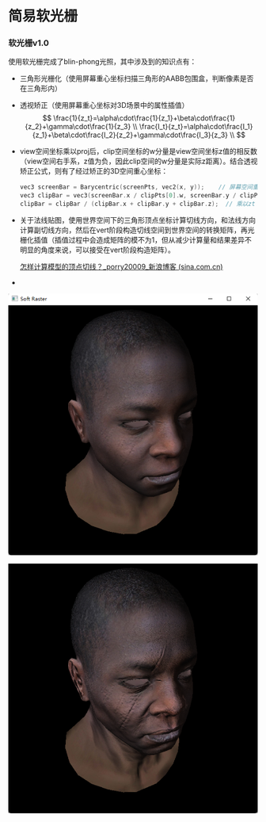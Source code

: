 # 简易软光栅
### 软光栅v1.0

使用软光栅完成了blin-phong光照，其中涉及到的知识点有：

- 三角形光栅化（使用屏幕重心坐标扫描三角形的AABB包围盒，判断像素是否在三角形内）

- 透视矫正（使用屏幕重心坐标对3D场景中的属性插值）
  $$
  \frac{1}{z_t}=\alpha\cdot\frac{1}{z_1}+\beta\cdot\frac{1}{z_2}+\gamma\cdot\frac{1}{z_3} \\
  \frac{I_t}{z_t}=\alpha\cdot\frac{I_1}{z_1}+\beta\cdot\frac{I_2}{z_2}+\gamma\cdot\frac{I_3}{z_3} \\
  $$

- view空间坐标乘以proj后，clip空间坐标的w分量是view空间坐标z值的相反数（view空间右手系，z值为负，因此clip空间的w分量是实际z距离）。结合透视矫正公式，则有了经过矫正的3D空间重心坐标：

  ```c++
  vec3 screenBar = Barycentric(screenPts, vec2(x, y));    // 屏幕空间重心坐标
  vec3 clipBar = vec3(screenBar.x / clipPts[0].w, screenBar.y / clipPts[1].w, screenBar.z / clipPts[2].w);	// 分别除以重心坐标对应三角点的view空间z值
  clipBar = clipBar / (clipBar.x + clipBar.y + clipBar.z);	// 乘以zt
  ```

- 关于法线贴图，使用世界空间下的三角形顶点坐标计算切线方向，和法线方向计算副切线方向，然后在vert阶段构造切线空间到世界空间的转换矩阵，再光栅化插值（插值过程中会造成矩阵的模不为1，但从减少计算量和结果差异不明显的角度来说，可以接受在vert阶段构造矩阵）。

  [怎样计算模型的顶点切线？_porry20009_新浪博客 (sina.com.cn)](http://blog.sina.com.cn/s/blog_15ff6002b0102y8b9.html)

- 

![](https://github.com/HeyCat-svg/my-soft-raster/blob/92d415880f759543f294c9a8ca4416ac91f5b8c9/img/Snipaste_2021-12-16_11-55-35.png)

![](https://github.com/HeyCat-svg/my-soft-raster/blob/07c3a312ee512141681e8278b758dfdd4f44bbe6/img/Snipaste_2021-12-19_15-05-47.png)

